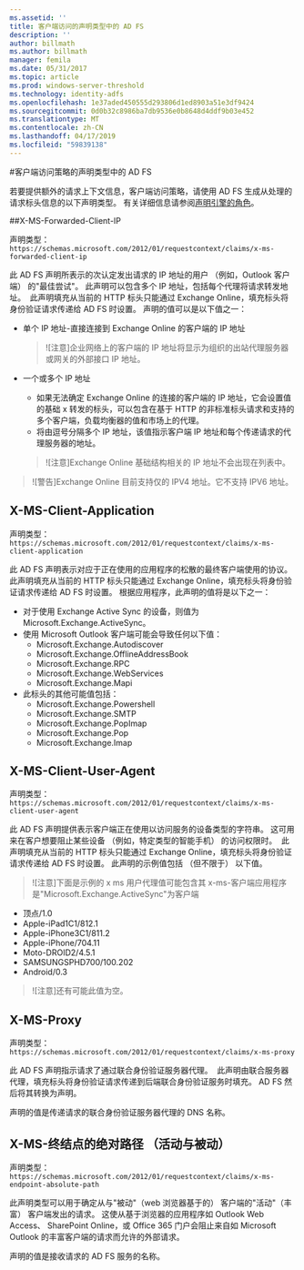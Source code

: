 ```yaml
---
ms.assetid: ''
title: 客户端访问的声明类型中的 AD FS
description: ''
author: billmath
ms.author: billmath
manager: femila
ms.date: 05/31/2017
ms.topic: article
ms.prod: windows-server-threshold
ms.technology: identity-adfs
ms.openlocfilehash: 1e37aded450555d293806d1ed8903a51e3df9424
ms.sourcegitcommit: 0d0b32c8986ba7db9536e0b8648d4ddf9b03e452
ms.translationtype: MT
ms.contentlocale: zh-CN
ms.lasthandoff: 04/17/2019
ms.locfileid: "59839138"
---
```

#<a name="client-access-policy-claim-types-in-ad-fs"></a>客户端访问策略的声明类型中的 AD FS

若要提供额外的请求上下文信息，客户端访问策略，请使用 AD FS 生成从处理的请求标头信息的以下声明类型。  有关详细信息请参阅[声明引擎的角色](../technical-reference/the-role-of-the-claims-engine.md)。

##<a name="x-ms-forwarded-client-ip"></a>X-MS-Forwarded-Client-IP

声明类型： `https://schemas.microsoft.com/2012/01/requestcontext/claims/x-ms-forwarded-client-ip`

此 AD FS 声明所表示的次认定发出请求的 IP 地址的用户 （例如，Outlook 客户端） 的"最佳尝试"。 此声明可以包含多个 IP 地址，包括每个代理将请求转发地址。  此声明填充从当前的 HTTP 标头只能通过 Exchange Online，填充标头将身份验证请求传递给 AD FS 时设置。 声明的值可以是以下值之一：


- 单个 IP 地址-直接连接到 Exchange Online 的客户端的 IP 地址

    >![注意]企业网络上的客户端的 IP 地址将显示为组织的出站代理服务器或网关的外部接口 IP 地址。

- 一个或多个 IP 地址
    - 如果无法确定 Exchange Online 的连接的客户端的 IP 地址，它会设置值的基础 x 转发的标头，可以包含在基于 HTTP 的非标准标头请求和支持的多个客户端，负载均衡器的值和市场上的代理。
    - 将由逗号分隔多个 IP 地址，该值指示客户端 IP 地址和每个传递请求的代理服务器的地址。

    >![注意]Exchange Online 基础结构相关的 IP 地址不会出现在列表中。


>![警告]Exchange Online 目前支持仅的 IPV4 地址。它不支持 IPV6 地址。 


## <a name="x-ms-client-application"></a>X-MS-Client-Application

声明类型： `https://schemas.microsoft.com/2012/01/requestcontext/claims/x-ms-client-application`

此 AD FS 声明表示对应于正在使用的应用程序的松散的最终客户端使用的协议。  此声明填充从当前的 HTTP 标头只能通过 Exchange Online，填充标头将身份验证请求传递给 AD FS 时设置。 根据应用程序，此声明的值将是以下之一：



- 对于使用 Exchange Active Sync 的设备，则值为 Microsoft.Exchange.ActiveSync。 
- 使用 Microsoft Outlook 客户端可能会导致任何以下值：
    - Microsoft.Exchange.Autodiscover
    - Microsoft.Exchange.OfflineAddressBook
    - Microsoft.Exchange.RPC
    - Microsoft.Exchange.WebServices
    - Microsoft.Exchange.Mapi
- 此标头的其他可能值包括：
    - Microsoft.Exchange.Powershell
    - Microsoft.Exchange.SMTP
    - Microsoft.Exchange.PopImap
    - Microsoft.Exchange.Pop
    - Microsoft.Exchange.Imap

## <a name="x-ms-client-user-agent"></a>X-MS-Client-User-Agent

声明类型： `https://schemas.microsoft.com/2012/01/requestcontext/claims/x-ms-client-user-agent`

此 AD FS 声明提供表示客户端正在使用以访问服务的设备类型的字符串。 这可用来在客户想要阻止某些设备 （例如，特定类型的智能手机） 的访问权限时。  此声明填充从当前的 HTTP 标头只能通过 Exchange Online，填充标头将身份验证请求传递给 AD FS 时设置。 此声明的示例值包括 （但不限于） 以下值。
>![注意]下面是示例的 x ms 用户代理值可能包含其 x-ms-客户端应用程序是"Microsoft.Exchange.ActiveSync"为客户端

- 顶点/1.0
- Apple-iPad1C1/812.1
- Apple-iPhone3C1/811.2
- Apple-iPhone/704.11
- Moto-DROID2/4.5.1
- SAMSUNGSPHD700/100.202
- Android/0.3

>![注意]还有可能此值为空。


## <a name="x-ms-proxy"></a>X-MS-Proxy

声明类型： `https://schemas.microsoft.com/2012/01/requestcontext/claims/x-ms-proxy`

此 AD FS 声明指示请求了通过联合身份验证服务器代理。  此声明由联合服务器代理，填充标头将身份验证请求传递到后端联合身份验证服务时填充。 AD FS 然后将其转换为声明。 

声明的值是传递请求的联合身份验证服务器代理的 DNS 名称。

## <a name="x-ms-endpoint-absolute-path-active-vs-passive"></a>X-MS-终结点的绝对路径 （活动与被动）

声明类型： `https://schemas.microsoft.com/2012/01/requestcontext/claims/x-ms-endpoint-absolute-path`

此声明类型可以用于确定从与"被动"（web 浏览器基于的） 客户端的"活动"（丰富） 客户端发出的请求。 这使从基于浏览器的应用程序如 Outlook Web Access、 SharePoint Online，或 Office 365 门户会阻止来自如 Microsoft Outlook 的丰富客户端的请求而允许的外部请求。

声明的值是接收请求的 AD FS 服务的名称。
